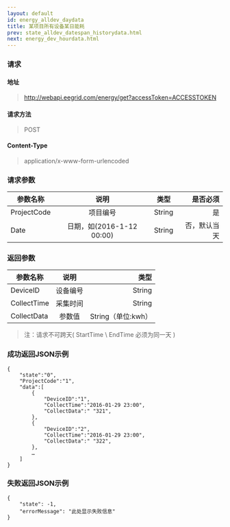 ```yaml
---
layout: default
id: energy_alldev_daydata
title: 某项目所有设备某日能耗
prev: state_alldev_datespan_historydata.html
next: energy_dev_hourdata.html
---
```


### 请求
#### 地址
> http://webapi.eegrid.com/energy/get?accessToken=ACCESSTOKEN

#### 请求方法
> POST

#### Content-Type
> application/x-www-form-urlencoded

### 请求参数
| 参数名称        | 说明           | 类型  |   是否必须  |
| ------------- |:-------------:|:------:|-----:|
| ProjectCode      | 项目编号 | String |  是   |
| Date      | 日期，如(2016-1-12 00:00) | String |  否，默认当天   |

### 返回参数
| 参数名称        | 说明           | 类型  |
| ------------- |:-------------:| -----:|
| DeviceID      | 设备编号 | String |
| CollectTime      | 采集时间      | String |
| CollectData      | 参数值 | String（单位:kwh） |

> 注：请求不可跨天( StartTime \ EndTime 必须为同一天 )

### 成功返回JSON示例
```
{
    "state":"0",
    "ProjectCode":"1",
    "data":[
        {
            "DeviceID":"1",
            "CollectTime":"2016-01-29 23:00",
            "CollectData":" "321",
        },
        {
            "DeviceID":"2",
            "CollectTime":"2016-01-29 23:00",
            "CollectData":" "322",
        },
        …
    ]
}

```

### 失败返回JSON示例 
```
{
    "state": -1,
    "errorMessage": "此处显示失败信息"
}
```

